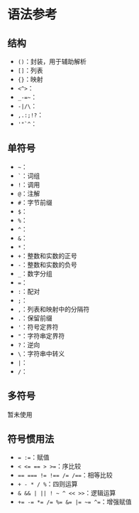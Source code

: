 # 语法参考

## 结构

- `()`：封装，用于辅助解析
- `[]`：列表
- `{}`：映射
- `<^>`：
- `_-=~`：
- `-|/\`：
- `,.:;!?`：
- ``'"`^``：

## 单符号

- `~`：
- `` ` ``：词组
- `!`：调用
- `@`：注解
- `#`：字节前缀
- `$`：
- `%`：
- `^`：
- `&`：
- `*`：
- `+`：整数和实数的正号
- `-`：整数和实数的负号
- `_`：数字分组
- `=`：
- `:`：配对
- `;`：
- `,`：列表和映射中的分隔符
- `.`：保留前缀
- `'`：符号定界符
- `"`：字符串定界符
- `?`：逆向
- `\`：字符串中转义
- `|`：
- `/`：

## 多符号

暂未使用

## 符号惯用法

- `= :=`：赋值
- `< <= == > >=`：序比较
- `== === != !== /= /==`：相等比较
- `+ - * / %`：四则运算
- `& && | || ! ~ ^ << >>`：逻辑运算
- `+= -= *= /= %= &= |= ~= ^=`：增强赋值
